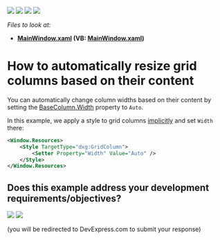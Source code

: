 <!-- default badges list -->
![](https://img.shields.io/endpoint?url=https://codecentral.devexpress.com/api/v1/VersionRange/128648085/21.1.5%2B)
[![](https://img.shields.io/badge/Open_in_DevExpress_Support_Center-FF7200?style=flat-square&logo=DevExpress&logoColor=white)](https://supportcenter.devexpress.com/ticket/details/E2042)
[![](https://img.shields.io/badge/📖_How_to_use_DevExpress_Examples-e9f6fc?style=flat-square)](https://docs.devexpress.com/GeneralInformation/403183)
[![](https://img.shields.io/badge/💬_Leave_Feedback-feecdd?style=flat-square)](#does-this-example-address-your-development-requirementsobjectives)
<!-- default badges end -->
*Files to look at*:

* **[MainWindow.xaml](./CS/MainWindow.xaml) (VB: [MainWindow.xaml](./VB/MainWindow.xaml))**

# How to automatically resize grid columns based on their content

You can automatically change column widths based on their content by setting the [BaseColumn.Width](https://docs.devexpress.com/WPF/DevExpress.Xpf.Grid.BaseColumn.Width?v=20.1) property to `Auto`.

In this example, we apply a style to grid columns [implicitly](https://docs.microsoft.com/en-us/dotnet/desktop-wpf/fundamentals/styles-templates-create-apply-style#apply-a-style-implicitly) and set `Width` there:

```xml
<Window.Resources>
    <Style TargetType="dxg:GridColumn">
        <Setter Property="Width" Value="Auto" />
    </Style>
</Window.Resources>
```
<!-- feedback -->
## Does this example address your development requirements/objectives?

[<img src="https://www.devexpress.com/support/examples/i/yes-button.svg"/>](https://www.devexpress.com/support/examples/survey.xml?utm_source=github&utm_campaign=wpf-data-grid-automatically-resize-grid-columns-based-on-their-content&~~~was_helpful=yes) [<img src="https://www.devexpress.com/support/examples/i/no-button.svg"/>](https://www.devexpress.com/support/examples/survey.xml?utm_source=github&utm_campaign=wpf-data-grid-automatically-resize-grid-columns-based-on-their-content&~~~was_helpful=no)

(you will be redirected to DevExpress.com to submit your response)
<!-- feedback end -->
